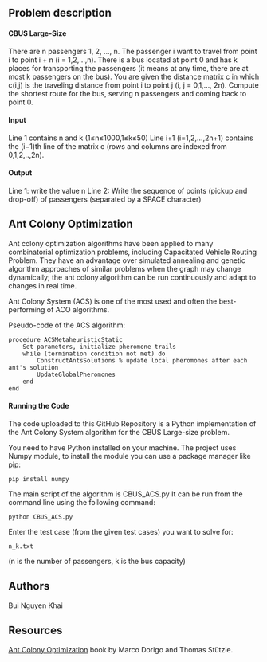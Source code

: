 ## Problem description
#### CBUS Large-Size
There are n passengers 1, 2, …, n. The passenger i want to travel from point i to point i + n (i = 1,2,…,n). There is a bus located at point 0 and has k places for transporting the passengers (it means at any time, there are at most k passengers on the bus). You are given the distance matrix c in which c(i,j) is the traveling distance from point i to point j (i, j = 0,1,…, 2n). Compute the shortest route for the bus, serving n passengers and coming back to point 0.

#### Input

Line 1 contains n and k (1≤n≤1000,1≤k≤50)
Line i+1 (i=1,2,…,2n+1) contains the (i−1)th line of the matrix c (rows and columns are indexed from 0,1,2,..,2n).

#### Output

Line 1: write the value n
Line 2: Write the sequence of points (pickup and drop-off) of passengers (separated by a SPACE character)


## Ant Colony Optimization
Ant colony optimization algorithms have been applied to many combinatorial optimization problems, including Capacitated Vehicle Routing Problem. They have an advantage over simulated annealing and genetic algorithm approaches of similar problems when the graph may change dynamically; the ant colony algorithm can be run continuously and adapt to changes in real time.

Ant Colony System (ACS) is one of the most used and often
the best-performing of ACO algorithms.

Pseudo-code of the ACS algorithm:
```
procedure ACSMetaheuristicStatic
    Set parameters, initialize pheromone trails
    while (termination condition not met) do
        ConstructAntsSolutions % update local pheromones after each ant's solution
        UpdateGlobalPheromones
    end
end
```
#### Running the Code

The code uploaded to this GitHub Repository is a Python implementation of the Ant Colony System algorithm for the CBUS Large-size problem.

You need to have Python installed on your machine. The project uses Numpy module, to install the module you can use a package manager like pip:
```
pip install numpy
```

The main script of the algorithm is CBUS_ACS.py It can be run from the command line using the following command:
```
python CBUS_ACS.py
```

Enter the test case (from the given test cases) you want to solve for:
```
n_k.txt
```
(n is the number of passengers, k is the bus capacity)

## Authors
Bui Nguyen Khai


## Resources
[Ant Colony Optimization](https://web2.qatar.cmu.edu/~gdicaro/15382/additional/aco-book.pdf) book by Marco Dorigo and Thomas Stützle.
